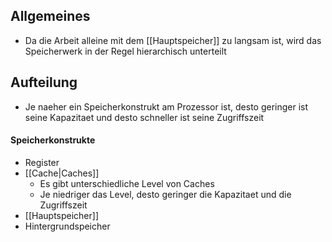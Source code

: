 ## Allgemeines
- Da die Arbeit alleine mit dem [[Hauptspeicher]] zu langsam ist, wird das Speicherwerk in der Regel hierarchisch unterteilt
## Aufteilung
- Je naeher ein Speicherkonstrukt am Prozessor ist, desto geringer ist seine Kapazitaet und desto schneller ist seine Zugriffszeit
#### Speicherkonstrukte
- Register
- [[Cache|Caches]]
	- Es gibt unterschiedliche Level von Caches
	- Je niedriger das Level, desto geringer die Kapazitaet und die Zugriffszeit
- [[Hauptspeicher]]
- Hintergrundspeicher